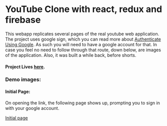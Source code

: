 # YouTube Clone with react, redux and firebase

This webapp replicates several pages of the real youtube web application. The project uses google sign, which you can read
more about [Authenticate Using Google](https://firebase.google.com/docs/auth/web/google-signin). As such you will need to
have a google account for that. In case you feel no need to follow through that route, down below, are images of the 
application. Also, it was built a while back, before shorts.

#### Project Lives [here](https://yt-clone-1001.web.app/).

### Demo images:

#### Initial Page:
On opening the link, the following page shows up, prompting you to sign in with your google account.

[Initial page](/DemoImages/Initial.png)
